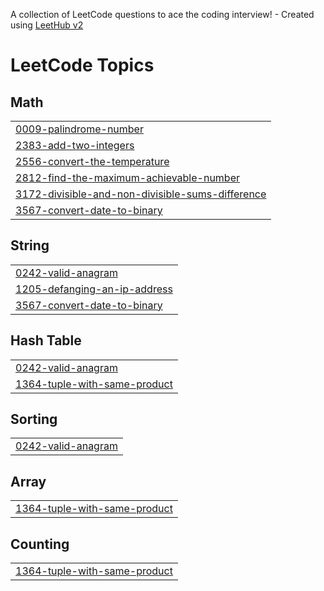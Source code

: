 A collection of LeetCode questions to ace the coding interview! - Created using [LeetHub v2](https://github.com/arunbhardwaj/LeetHub-2.0)
<!---LeetCode Topics Start-->
# LeetCode Topics
## Math
|  |
| ------- |
| [0009-palindrome-number](https://github.com/mnusrat786/Leet-Code/tree/master/0009-palindrome-number) |
| [2383-add-two-integers](https://github.com/mnusrat786/Leet-Code/tree/master/2383-add-two-integers) |
| [2556-convert-the-temperature](https://github.com/mnusrat786/Leet-Code/tree/master/2556-convert-the-temperature) |
| [2812-find-the-maximum-achievable-number](https://github.com/mnusrat786/Leet-Code/tree/master/2812-find-the-maximum-achievable-number) |
| [3172-divisible-and-non-divisible-sums-difference](https://github.com/mnusrat786/Leet-Code/tree/master/3172-divisible-and-non-divisible-sums-difference) |
| [3567-convert-date-to-binary](https://github.com/mnusrat786/Leet-Code/tree/master/3567-convert-date-to-binary) |
## String
|  |
| ------- |
| [0242-valid-anagram](https://github.com/mnusrat786/Leet-Code/tree/master/0242-valid-anagram) |
| [1205-defanging-an-ip-address](https://github.com/mnusrat786/Leet-Code/tree/master/1205-defanging-an-ip-address) |
| [3567-convert-date-to-binary](https://github.com/mnusrat786/Leet-Code/tree/master/3567-convert-date-to-binary) |
## Hash Table
|  |
| ------- |
| [0242-valid-anagram](https://github.com/mnusrat786/Leet-Code/tree/master/0242-valid-anagram) |
| [1364-tuple-with-same-product](https://github.com/mnusrat786/Leet-Code/tree/master/1364-tuple-with-same-product) |
## Sorting
|  |
| ------- |
| [0242-valid-anagram](https://github.com/mnusrat786/Leet-Code/tree/master/0242-valid-anagram) |
## Array
|  |
| ------- |
| [1364-tuple-with-same-product](https://github.com/mnusrat786/Leet-Code/tree/master/1364-tuple-with-same-product) |
## Counting
|  |
| ------- |
| [1364-tuple-with-same-product](https://github.com/mnusrat786/Leet-Code/tree/master/1364-tuple-with-same-product) |
<!---LeetCode Topics End-->